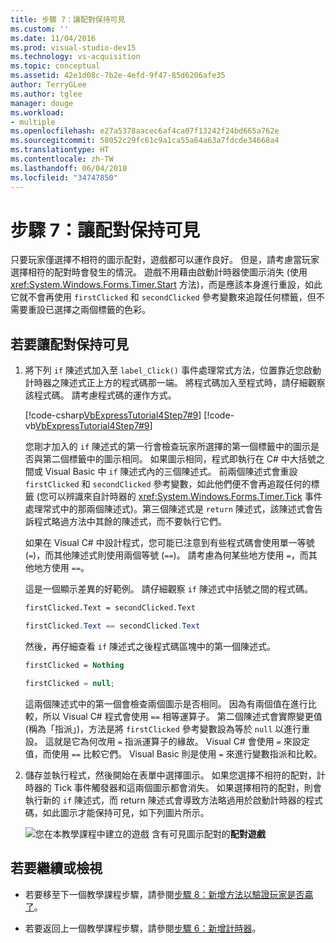 ```yaml
---
title: 步驟 7：讓配對保持可見
ms.custom: ''
ms.date: 11/04/2016
ms.prod: visual-studio-dev15
ms.technology: vs-acquisition
ms.topic: conceptual
ms.assetid: 42e1d08c-7b2e-4efd-9f47-85d6206afe35
author: TerryGLee
ms.author: tglee
manager: douge
ms.workload:
- multiple
ms.openlocfilehash: e27a5378aacec6af4ca07f13242f24bd665a762e
ms.sourcegitcommit: 58052c29fc61c9a1ca55a64a63a7fdcde34668a4
ms.translationtype: HT
ms.contentlocale: zh-TW
ms.lasthandoff: 06/04/2018
ms.locfileid: "34747850"
---
```

# <a name="step-7-keep-pairs-visible"></a>步驟 7：讓配對保持可見
只要玩家僅選擇不相符的圖示配對，遊戲都可以運作良好。 但是，請考慮當玩家選擇相符的配對時會發生的情況。 遊戲不用藉由啟動計時器使圖示消失 (使用 <xref:System.Windows.Forms.Timer.Start> 方法)，而是應該本身進行重設，如此它就不會再使用 `firstClicked` 和 `secondClicked` 參考變數來追蹤任何標籤，但不需要重設已選擇之兩個標籤的色彩。

## <a name="to-keep-pairs-visible"></a>若要讓配對保持可見

1.  將下列 `if` 陳述式加入至 `label_Click()` 事件處理常式方法，位置靠近您啟動計時器之陳述式正上方的程式碼那一端。 將程式碼加入至程式時，請仔細觀察該程式碼。 請考慮程式碼的運作方式。

     [!code-csharp[VbExpressTutorial4Step7#9](../ide/codesnippet/CSharp/step-7-keep-pairs-visible_1.cs)]
     [!code-vb[VbExpressTutorial4Step7#9](../ide/codesnippet/VisualBasic/step-7-keep-pairs-visible_1.vb)]

     您剛才加入的 `if` 陳述式的第一行會檢查玩家所選擇的第一個標籤中的圖示是否與第二個標籤中的圖示相同。 如果圖示相同，程式即執行在 C# 中大括號之間或 Visual Basic 中 `if` 陳述式內的三個陳述式。 前兩個陳述式會重設 `firstClicked` 和 `secondClicked` 參考變數，如此他們便不會再追蹤任何的標籤  (您可以辨識來自計時器的 <xref:System.Windows.Forms.Timer.Tick> 事件處理常式中的那兩個陳述式)。第三個陳述式是 `return` 陳述式，該陳述式會告訴程式略過方法中其餘的陳述式，而不要執行它們。

     如果在 Visual C# 中設計程式，您可能已注意到有些程式碼會使用單一等號 (`=`)，而其他陳述式則使用兩個等號 (`==`)。 請考慮為何某些地方使用 `=`，而其他地方使用 `==`。

     這是一個顯示差異的好範例。 請仔細觀察 `if` 陳述式中括號之間的程式碼。

    ```vb
    firstClicked.Text = secondClicked.Text
    ```

    ```csharp
    firstClicked.Text == secondClicked.Text
    ```

     然後，再仔細查看 `if` 陳述式之後程式碼區塊中的第一個陳述式。

    ```vb
    firstClicked = Nothing
    ```

    ```csharp
    firstClicked = null;
    ```

     這兩個陳述式中的第一個會檢查兩個圖示是否相同。 因為有兩個值在進行比較，所以 Visual C# 程式會使用 `==` 相等運算子。 第二個陳述式會實際變更值 (稱為「指派」)，方法是將 `firstClicked` 參考變數設為等於 `null` 以進行重設。 這就是它為何改用 `=` 指派運算子的緣故。 Visual C# 會使用 `=` 來設定值，而使用 `==` 比較它們。 Visual Basic 則是使用 `=` 來進行變數指派和比較。

2.  儲存並執行程式，然後開始在表單中選擇圖示。 如果您選擇不相符的配對，計時器的 Tick 事件觸發器和這兩個圖示都會消失。 如果選擇相符的配對，則會執行新的 `if` 陳述式，而 return 陳述式會導致方法略過用於啟動計時器的程式碼，如此圖示才能保持可見，如下列圖片所示。

     ![您在本教學課程中建立的遊戲](../ide/media/express_finishedgame.png)
含有可見圖示配對的**配對遊戲**

## <a name="to-continue-or-review"></a>若要繼續或檢視

-   若要移至下一個教學課程步驟，請參閱[步驟 8：新增方法以驗證玩家是否贏了](../ide/step-8-add-a-method-to-verify-whether-the-player-won.md)。

-   若要返回上一個教學課程步驟，請參閱[步驟 6：新增計時器](../ide/step-6-add-a-timer.md)。
